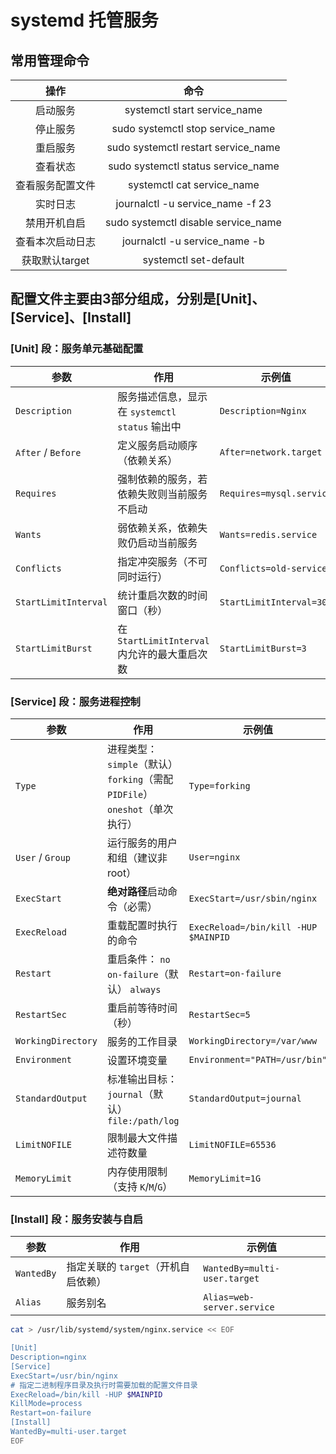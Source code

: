 #  systemd 托管服务

## 常用管理命令

|操作|命令|
|:---:|:---:|
|启动服务|systemctl start service_name|
|停止服务|	sudo systemctl stop service_name|
|重启服务|	sudo systemctl restart service_name|
|查看状态|	sudo systemctl status service_name|
|查看服务配置文件|systemctl cat service_name
|实时日志|	journalctl -u service_name -f 23|
|禁用开机自启|	sudo systemctl disable service_name|
|查看本次启动日志|journalctl -u service_name -b|
|获取默认target|systemctl set-default <target>|

## 配置文件主要由3部分组成，分别是[Unit]、[Service]、[Install]



### [Unit] 段：服务单元基础配置

| ‌**参数**‌             | ‌**作用**‌                                         | ‌**示例值**‌               |
| -------------------- | ------------------------------------------------ | ------------------------ |
| `Description`        | 服务描述信息，显示在 `systemctl status` 输出中 | `Description=Nginx`      |
| `After` / `Before`   | 定义服务启动顺序（依赖关系）                   | `After=network.target`   |
| `Requires`           | 强制依赖的服务，若依赖失败则当前服务不启动    | `Requires=mysql.service` |
| `Wants`              | 弱依赖关系，依赖失败仍启动当前服务            | `Wants=redis.service`    |
| `Conflicts`          | 指定冲突服务（不可同时运行）                  | `Conflicts=old-service`  |
| `StartLimitInterval` | 统计重启次数的时间窗口（秒）                   | `StartLimitInterval=30`  |
| `StartLimitBurst`    | 在 `StartLimitInterval` 内允许的最大重启次数   | `StartLimitBurst=3`      |

### [Service] 段：服务进程控制

| ‌**参数**‌           | ‌**作用**‌                                                     | ‌**示例值**‌                           |
| ------------------ | ------------------------------------------------------------ | ------------------------------------ |
| `Type`             | 进程类型： `simple`（默认） `forking`（需配 `PIDFile`） `oneshot`（单次执行） | `Type=forking`                       |
| `User` / `Group`   | 运行服务的用户和组（建议非 root）                         | `User=nginx`                         |
| `ExecStart`        | ‌**绝对路径**‌启动命令（必需）                               | `ExecStart=/usr/sbin/nginx`          |
| `ExecReload`       | 重载配置时执行的命令                                      | `ExecReload=/bin/kill -HUP $MAINPID` |
| `Restart`          | 重启条件： `no` `on-failure`（默认） `always`              | `Restart=on-failure`                 |
| `RestartSec`       | 重启前等待时间（秒）                                       | `RestartSec=5`                       |
| `WorkingDirectory` | 服务的工作目录                                          | `WorkingDirectory=/var/www`          |
| `Environment`      | 设置环境变量                                              | `Environment="PATH=/usr/bin"`        |
| `StandardOutput`   | 标准输出目标： `journal`（默认） `file:/path/log`         | `StandardOutput=journal`             |
| `LimitNOFILE`      | 限制最大文件描述符数量                                  | `LimitNOFILE=65536`                  |
| `MemoryLimit`      | 内存使用限制（支持 `K`/`M`/`G`）                           | `MemoryLimit=1G`                     |

### [Install] 段：服务安装与自启

| ‌**参数**‌   | ‌**作用**‌                              | ‌**示例值**‌                   |
| ---------- | ------------------------------------- | ---------------------------- |
| `WantedBy` | 指定关联的 `target`（开机自启依赖） | `WantedBy=multi-user.target` |
| `Alias`    | 服务别名                           | `Alias=web-server.service`   |


```bash
cat > /usr/lib/systemd/system/nginx.service << EOF

[Unit]
Description=nginx
[Service]
ExecStart=/usr/bin/nginx
# 指定二进制程序目录及执行时需要加载的配置文件目录
ExecReload=/bin/kill -HUP $MAINPID
KillMode=process
Restart=on-failure
[Install]
WantedBy=multi-user.target
EOF
```
